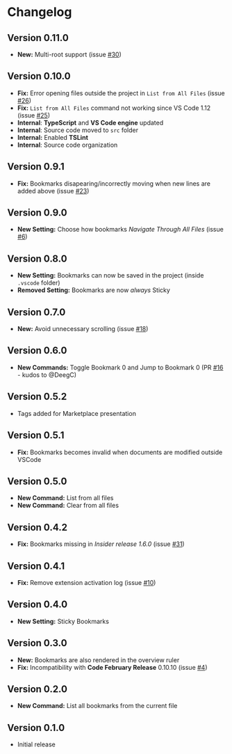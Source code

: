 # Changelog

## Version 0.11.0

* **New:** Multi-root support (issue [#30](https://github.com/alefragnani/vscode-numbered-bookmarks/issues/30))

## Version 0.10.0

* **Fix:** Error opening files outside the project in `List from All Files`  (issue [#26](https://github.com/alefragnani/vscode-numbered-bookmarks/issues/26))
* **Fix:** `List from All Files` command not working since VS Code 1.12 (issue [#25](https://github.com/alefragnani/vscode-numbered-bookmarks/issues/25))
* **Internal**: **TypeScript** and **VS Code engine** updated
* **Internal**: Source code moved to `src` folder
* **Internal:** Enabled **TSLint**
* **Internal**: Source code organization

## Version 0.9.1

* **Fix:** Bookmarks disapearing/incorrectly moving when new lines are added above (issue [#23](https://github.com/alefragnani/vscode-numbered-bookmarks/issues/23))

## Version 0.9.0

* **New Setting:** Choose how bookmarks _Navigate Through All Files_ (issue [#6](https://github.com/alefragnani/vscode-numbered-bookmarks/issues/6))

## Version 0.8.0

* **New Setting:** Bookmarks can now be saved in the project (inside `.vscode` folder)
* **Removed Setting:** Bookmarks are now _always_ Sticky

## Version 0.7.0

* **New:** Avoid unnecessary scrolling (issue [#18](https://github.com/alefragnani/vscode-numbered-bookmarks/issues/18))

## Version 0.6.0

* **New Commands:** Toggle Bookmark 0 and Jump to Bookmark 0 (PR [#16](https://github.com/alefragnani/vscode-numbered-bookmarks/pull/16) - kudos to @DeegC)

## Version 0.5.2

* Tags added for Marketplace presentation

## Version 0.5.1

* **Fix:** Bookmarks becomes invalid when documents are modified outside VSCode

## Version 0.5.0

* **New Command:** List from all files
* **New Command:** Clear from all files

## Version 0.4.2

* **Fix:** Bookmarks missing in _Insider release 1.6.0_ (issue [#31](https://github.com/alefragnani/vscode-numbered-bookmarks/issues/11))

## Version 0.4.1

* **Fix:** Remove extension activation log (issue [#10](https://github.com/alefragnani/vscode-numbered-bookmarks/issues/10))

## Version 0.4.0

* **New Setting:** Sticky Bookmarks 

## Version 0.3.0

* **New:** Bookmarks are also rendered in the overview ruler
* **Fix:** Incompatibility with **Code February Release** 0.10.10 (issue [#4](https://github.com/alefragnani/vscode-numbered-bookmarks/issues/4))

## Version 0.2.0

* **New Command:** List all bookmarks from the current file

## Version 0.1.0

* Initial release
